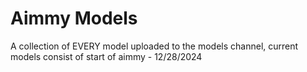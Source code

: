 # Aimmy Models
A collection of EVERY model uploaded to the models channel, current models consist of start of aimmy - 12/28/2024
